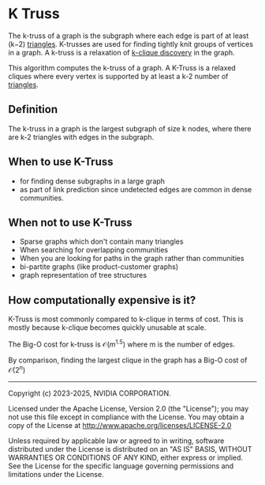 # K Truss

The k-truss of a graph is the subgraph where each edge is part of at least (k−2) [triangles](https://en.wikipedia.org/wiki/Triangle_graph). K-trusses are used for finding tightly knit groups of vertices in a graph. A k-truss is a relaxation of [k-clique discovery](https://en.wikipedia.org/wiki/Clique_(graph_theory)) in the graph.

This algorithm computes the k-truss of a graph. A K-Truss is a relaxed cliques where every vertex is supported by at least a k-2 number of [triangles](https://en.wikipedia.org/wiki/Triangle_graph).


## Definition
The k-truss in a graph is the largest subgraph of size k nodes, where there are k-2 triangles with edges in the subgraph.


## When to use K-Truss
* for finding dense subgraphs in a large graph
* as part of link prediction since undetected edges are common in dense communities.

## When not to use K-Truss
* Sparse graphs which don't contain many triangles
* When searching for overlapping communities
* When you are looking for paths in the graph rather than communities
* bi-partite graphs (like product-customer graphs)
* graph representation of tree structures

## How computationally expensive is it?
K-Truss is most commonly compared to k-clique in terms of cost. This is mostly because k-clique becomes quickly unusable at scale.

The Big-O cost for k-truss is $\mathcal{O}(m^{1.5})$ where m is the number of edges.

By comparison, finding the largest clique in the graph has a Big-O cost of $\mathcal{O}(2^n)$

___
Copyright (c) 2023-2025, NVIDIA CORPORATION.

Licensed under the Apache License, Version 2.0 (the "License");  you may not use this file except in compliance with the License. You may obtain a copy of the License at http://www.apache.org/licenses/LICENSE-2.0

Unless required by applicable law or agreed to in writing, software distributed under the License is distributed on an "AS IS" BASIS, WITHOUT WARRANTIES OR CONDITIONS OF ANY KIND, either express or implied. See the License for the specific language governing permissions and limitations under the License.
